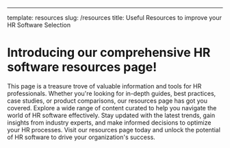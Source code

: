 ---
template: resources
slug: /resources
title: Useful Resources to improve your HR Software Selection

# Introducing our comprehensive HR software resources page! 
This page is a treasure trove of valuable information and tools for HR professionals. Whether you're looking for in-depth guides, best practices, case studies, or product comparisons, our resources page has got you covered. Explore a wide range of content curated to help you navigate the world of HR software effectively. Stay updated with the latest trends, gain insights from industry experts, and make informed decisions to optimize your HR processes. Visit our resources page today and unlock the potential of HR software to drive your organization's success.
